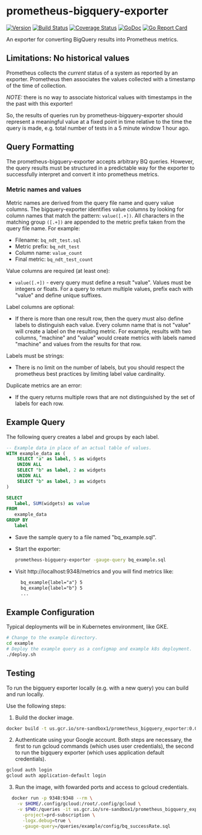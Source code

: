 # prometheus-bigquery-exporter

[![Version](https://img.shields.io/github/tag/m-lab/prometheus-bigquery-exporter.svg)](https://github.com/m-lab/prometheus-bigquery-exporter/releases) [![Build Status](https://travis-ci.org/m-lab/prometheus-bigquery-exporter.svg?branch=master)](https://travis-ci.org/m-lab/prometheus-bigquery-exporter) [![Coverage Status](https://coveralls.io/repos/m-lab/prometheus-bigquery-exporter/badge.svg?branch=master)](https://coveralls.io/github/m-lab/prometheus-bigquery-exporter?branch=master) [![GoDoc](https://godoc.org/github.com/m-lab/prometheus-bigquery-exporter?status.svg)](https://godoc.org/github.com/m-lab/prometheus-bigquery-exporter) [![Go Report Card](https://goreportcard.com/badge/github.com/m-lab/prometheus-bigquery-exporter)](https://goreportcard.com/report/github.com/m-lab/prometheus-bigquery-exporter)

An exporter for converting BigQuery results into Prometheus metrics.

## Limitations: No historical values

Prometheus collects the *current* status of a system as reported by an exporter.
Prometheus then associates the values collected with a timestamp of the time of
collection.

*NOTE:* there is no way to associate historical values with timestamps in the
the past with this exporter!

So, the results of queries run by prometheus-bigquery-exporter should represent
a meaningful value at a fixed point in time relative to the time the query is
made, e.g. total number of tests in a 5 minute window 1 hour ago.

## Query Formatting

The prometheus-bigquery-exporter accepts arbitrary BQ queries. However, the
query results must be structured in a predictable way for the exporter to
successfully interpret and convert it into prometheus metrics.

### Metric names and values

Metric names are derived from the query file name and query value columns.
The bigquery-exporter identifies value columns by looking for column names
that match the pattern: `value([.+])`. All characters in the matching group
`([.+])` are appended to the metric prefix taken from the query file name.
For example:

* Filename: `bq_ndt_test.sql`
* Metric prefix: `bq_ndt_test`
* Column name: `value_count`
* Final metric: `bq_ndt_test_count`

Value columns are required (at least one):

* `value([.+])` - every query must define a result "value". Values must
  be integers or floats. For a query to return multiple values, prefix each
  with "value" and define unique suffixes.

Label columns are optional:

* If there is more than one result row, then the query must also define labels
  to distinguish each value. Every column name that is not "value" will create
  a label on the resulting metric. For example, results with two columns,
  "machine" and "value" would create metrics with labels named "machine" and
  values from the results for that row.

Labels must be strings:

* There is no limit on the number of labels, but you should respect the
  prometheus best practices by limiting label value cardinality.

Duplicate metrics are an error:

* If the query returns multiple rows that are not distinguished by the set of
  labels for each row.

## Example Query

The following query creates a label and groups by each label.

  ```sql
  -- Example data in place of an actual table of values.
  WITH example_data as (
      SELECT "a" as label, 5 as widgets
      UNION ALL
      SELECT "b" as label, 2 as widgets
      UNION ALL
      SELECT "b" as label, 3 as widgets
  )

  SELECT
     label, SUM(widgets) as value
  FROM
     example_data
  GROUP BY
     label
  ```

* Save the sample query to a file named "bq_example.sql".
* Start the exporter:

  ```sh
  prometheus-bigquery-exporter -gauge-query bq_example.sql
  ```

* Visit http://localhost:9348/metrics and you will find metrics like:

  ```txt
    bq_example{label="a"} 5
    bq_example{label="b"} 5
    ...
  ```

## Example Configuration

Typical deployments will be in Kubernetes environment, like GKE.

```sh
# Change to the example directory.
cd example
# Deploy the example query as a configmap and example k8s deployment.
./deploy.sh
```

## Testing

To run the bigquery exporter locally (e.g. with a new query) you can build
and run locally.

Use the following steps:

1. Build the docker image.

  ```sh
  docker build -t us.gcr.io/sre-sandbox1/prometheus_bigquery_exporter:0.0.3 -f Dockerfile .
  ```

2. Authenticate using your Google account. Both steps are necessary, the
  first to run gcloud commands (which uses user credentials), the second to run
  the bigquery exporter (which uses application default credentials).

  ```sh
  gcloud auth login
  gcloud auth application-default login
  ```

3. Run the image, with fowarded ports and access to gcloud credentials.

  ```sh
    docker run -p 9348:9348 --rm \
      -v $HOME/.config/gcloud:/root/.config/gcloud \
      -v $PWD:/queries -it us.gcr.io/sre-sandbox1/prometheus_bigquery_exporter:0.0.3 \
        -project=prd-subscription \
        -logx.debug=true \
        -gauge-query=/queries/example/config/bq_successRate.sql
  ```